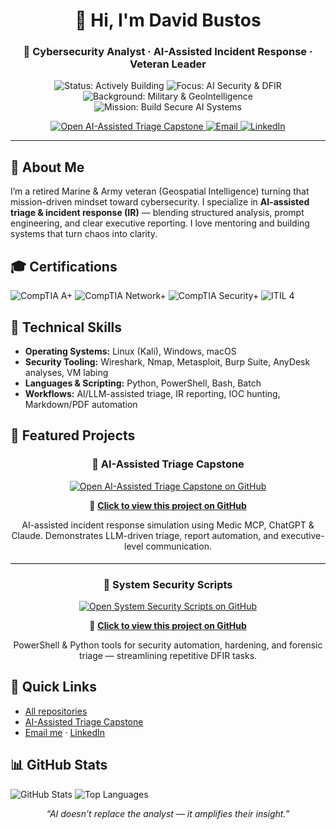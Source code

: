 <!-- CENTERED HEADER -->
<h1 align="center">👋 Hi, I'm David Bustos</h1>
<h3 align="center">🧠 Cybersecurity Analyst · AI-Assisted Incident Response · Veteran Leader</h3>

<!-- SHINY BADGES -->
<p align="center">
  <img src="https://img.shields.io/badge/Status-Actively%20Building-brightgreen?style=for-the-badge" alt="Status: Actively Building"/>
  <img src="https://img.shields.io/badge/Focus-AI_Security_%26_DFIR-4f46e5?style=for-the-badge" alt="Focus: AI Security & DFIR"/>
  <img src="https://img.shields.io/badge/Background-Military_%26_GeoIntelligence-9333ea?style=for-the-badge" alt="Background: Military & GeoIntelligence"/>
  <img src="https://img.shields.io/badge/Mission-Build_Secure_AI_Systems-0ea5e9?style=for-the-badge" alt="Mission: Build Secure AI Systems"/>
</p>

<!-- CONTACT LINKS (with prefilled subject line) -->
<p align="center">
  <a href="https://github.com/ByteBusterNikon/ai-assisted-triage-capstone" title="Open AI-Assisted Triage Capstone on GitHub">
    <img src="https://img.shields.io/badge/Open_AI–Assisted_Triage_Capstone-14b8a6?style=for-the-badge&logo=github&logoColor=white" alt="Open AI-Assisted Triage Capstone"/>
  </a>
  <a href="mailto:bustos_david@outlook.com?subject=Inquiry%20from%20GitHub%20Profile%20–%20AI-Assisted%20Triage%20%26%20IR" title="Email David">
    <img src="https://img.shields.io/badge/Email-bustos_david@outlook.com-64748b?style=for-the-badge&logo=microsoft-outlook&logoColor=white" alt="Email"/>
  </a>
  <a href="https://www.linkedin.com/in/david-bustos/" title="Connect on LinkedIn">
    <img src="https://img.shields.io/badge/LinkedIn-Connect-0A66C2?style=for-the-badge&logo=linkedin&logoColor=white" alt="LinkedIn"/>
  </a>
</p>

<hr/>

<!-- ABOUT -->
<h2>🧭 About Me</h2>
<p>
I’m a retired Marine & Army veteran (Geospatial Intelligence) turning that mission-driven mindset toward cybersecurity.
I specialize in <b>AI-assisted triage & incident response (IR)</b> — blending structured analysis, prompt engineering,
and clear executive reporting. I love mentoring and building systems that turn chaos into clarity.
</p>

<!-- CERTS -->
<h2>🎓 Certifications</h2>
<p>
  <img src="https://img.shields.io/badge/CompTIA-A%2B-ea580c?style=for-the-badge" alt="CompTIA A+"/>
  <img src="https://img.shields.io/badge/CompTIA-Network%2B-2563eb?style=for-the-badge" alt="CompTIA Network+"/>
  <img src="https://img.shields.io/badge/CompTIA-Security%2B-f59e0b?style=for-the-badge" alt="CompTIA Security+"/>
  <img src="https://img.shields.io/badge/ITIL-4-9333ea?style=for-the-badge" alt="ITIL 4"/>
</p>

<!-- SKILLS -->
<h2>🧰 Technical Skills</h2>
<ul>
  <li><b>Operating Systems:</b> Linux (Kali), Windows, macOS</li>
  <li><b>Security Tooling:</b> Wireshark, Nmap, Metasploit, Burp Suite, AnyDesk analyses, VM labing</li>
  <li><b>Languages & Scripting:</b> Python, PowerShell, Bash, Batch</li>
  <li><b>Workflows:</b> AI/LLM-assisted triage, IR reporting, IOC hunting, Markdown/PDF automation</li>
</ul>

<!-- FEATURED PROJECTS -->
<h2>🚀 Featured Projects</h2>

<!-- Project 1 -->
<h3 align="center">🧠 AI-Assisted Triage Capstone</h3>
<p align="center">
  <a href="https://github.com/ByteBusterNikon/ai-assisted-triage-capstone">
    <img 
      src="https://img.shields.io/badge/View_AI–Assisted_Triage_Capstone-4f46e5?style=for-the-badge&logo=github&logoColor=white" 
      alt="Open AI-Assisted Triage Capstone on GitHub"
      title="Click to view on GitHub"
    >
  </a>
</p>
<p align="center">
  🔗 <a href="https://github.com/ByteBusterNikon/ai-assisted-triage-capstone"><b>Click to view this project on GitHub</b></a>
</p>
<p align="center">
  AI-assisted incident response simulation using Medic MCP, ChatGPT & Claude. Demonstrates LLM-driven triage, report automation, and executive-level communication.
</p>

<hr style="border:0;border-top:1px solid #e5e7eb;margin:18px 0;">

<!-- Project 2 -->
<h3 align="center">🧰 System Security Scripts</h3>
<p align="center">
  <a href="https://github.com/ByteBusterNikon/SystemSecurityScripts">
    <img 
      src="https://img.shields.io/badge/View_System_Security_Scripts-0ea5e9?style=for-the-badge&logo=github&logoColor=white" 
      alt="Open System Security Scripts on GitHub"
      title="Click to view on GitHub"
    >
  </a>
</p>
<p align="center">
  🔗 <a href="https://github.com/ByteBusterNikon/SystemSecurityScripts"><b>Click to view this project on GitHub</b></a>
</p>
<p align="center">
  PowerShell & Python tools for security automation, hardening, and forensic triage — streamlining repetitive DFIR tasks.
</p>

<!-- QUICK LINKS -->
<h2>🔗 Quick Links</h2>
<ul>
  <li><a href="https://github.com/ByteBusterNikon?tab=repositories">All repositories</a></li>
  <li><a href="https://github.com/ByteBusterNikon/ai-assisted-triage-capstone">AI-Assisted Triage Capstone</a></li>
  <li><a href="mailto:bustos_david@outlook.com?subject=Inquiry%20from%20GitHub%20Profile%20–%20AI-Assisted%20Triage%20%26%20IR">Email me</a> · <a href="https://www.linkedin.com/in/david-bustos/">LinkedIn</a></li>
</ul>

<!-- STATS -->
<h2>📊 GitHub Stats</h2>
<p>
  <img src="https://github-readme-stats.vercel.app/api?username=ByteBusterNikon&show_icons=true&theme=transparent" alt="GitHub Stats"/>
  <img src="https://github-readme-stats.vercel.app/api/top-langs/?username=ByteBusterNikon&layout=compact&theme=transparent" alt="Top Languages"/>
</p>

<!-- FOOTER NOTE -->
<p align="center"><i>“AI doesn’t replace the analyst — it amplifies their insight.”</i></p>
